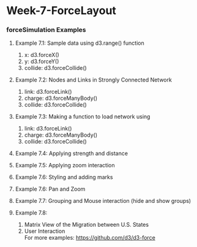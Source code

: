 # Week-7-ForceLayout
### forceSimulation Examples

 1. Example 7.1: Sample data using d3.range() function
    1. x: d3.forceX()
    2. y: d3.forceY()
    3. collide: d3.forceCollide()
    
 2. Example 7.2: Nodes and Links in Strongly Connected Network 
    1. link: d3.forceLink()
    2. charge: d3.forceManyBody()
    3. collide: d3.forceCollide()
    
 3. Example 7.3: Making a function to load network using
    1. link: d3.forceLink()
    2. charge: d3.forceManyBody()
    3. collide: d3.forceCollide()
4. Example 7.4: Applying strength and distance
5. Example 7.5: Applying zoom interaction
6. Example 7.6: Styling and adding marks
7. Example 7.6: Pan and Zoom
8. Example 7.7: Grouping and Mouse interaction (hide and show groups)
9. Example 7.8:
   1. Matrix View of the Migration between U.S. States
   2. User Interaction  
For more examples:   https://github.com/d3/d3-force
